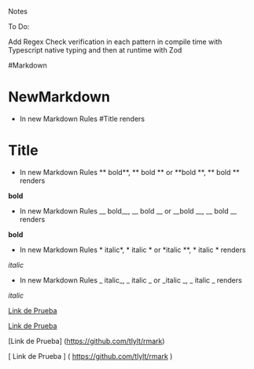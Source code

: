 Notes

To Do:

Add Regex Check verification in each pattern in compile time with Typescript native typing and then at runtime with Zod

#Markdown

#         NewMarkdown

+ In new Markdown Rules #Title renders

# Title

+ In new Markdown Rules ** bold**, ** bold ** or **bold **, **    bold   ** renders

**bold**

+ In new Markdown Rules __ bold__, __ bold __ or __bold __, __    bold   __ renders

__bold__

+ In new Markdown Rules * italic*, * italic * or *italic **, *    italic   * renders

*italic*

+ In new Markdown Rules _ italic_, _ italic _ or _italic _, _    italic   _ renders

_italic_

[Link de Prueba](https://github.com/tlylt/rmark)

[ Link de Prueba ]( https://github.com/tlylt/rmark )

[Link de Prueba] (https://github.com/tlylt/rmark)

[  Link de Prueba  ] ( https://github.com/tlylt/rmark )

